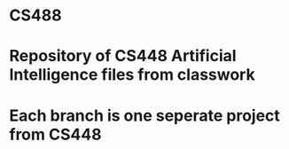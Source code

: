 # CS488
# Repository of CS448 Artificial Intelligence files from classwork
# Each branch is one seperate project from CS448
